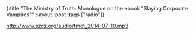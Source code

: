 {:title "The Ministry of Truth: Monologue on the ebook \"Slaying Corporate Vampires\""
:layout :post
:tags  ["radio"]}

<http://www.szcz.org/audio/tmot_2014-07-10.mp3>

